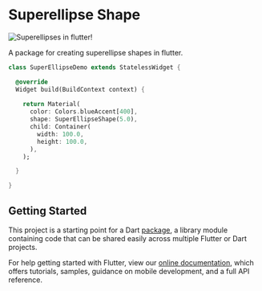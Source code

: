 # Superellipse Shape

![Superellipses in flutter!](https://i.imgur.com/HbfbgBL.png)

A package for creating superellipse shapes in flutter.

```dart
class SuperEllipseDemo extends StatelessWidget {

  @override
  Widget build(BuildContext context) {
    
    return Material(
      color: Colors.blueAccent[400],
      shape: SuperEllipseShape(5.0),
      child: Container(
        width: 100.0,
        height: 100.0,
      ),
    );

  }

}
```

## Getting Started

This project is a starting point for a Dart
[package](https://flutter.io/developing-packages/),
a library module containing code that can be shared easily across
multiple Flutter or Dart projects.

For help getting started with Flutter, view our 
[online documentation](https://flutter.io/docs), which offers tutorials, 
samples, guidance on mobile development, and a full API reference.
